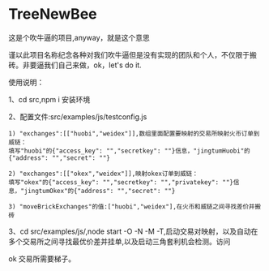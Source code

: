 # TreeNewBee

这是个吹牛逼的项目,anyway，就是这个意思

谨以此项目名称纪念各种对我们吹牛逼但是没有实现的团队和个人，不仅限于搬砖。非要逼我们自己来做，ok，let's do it.

使用说明：

1、cd src,npm i 安装环境

2、配置文件:src/examples/js/testconfig.js

    1) "exchanges":[["huobi","weidex"]],数组里面配置要映射的交易所映射火币订单到威链：
    填写"huobi"的{"access_key": "","secretkey": ""}信息，"jingtumHuobi"的{"address": "","secret": ""}

    2) "exchanges":[["okex","weidex"]],映射okex订单到威链：
    填写"okex"的{"access_key": "","secretkey": "","privatekey": ""}信息，"jingtumOkex"的{"address": "","secret": ""}

    3) "moveBrickExchanges"的值:["huobi","weidex"],在火币和威链之间寻找差价并搬砖

3、cd src/examples/js/,node start -O -N -M -T,启动交易对映射，以及自动在多个交易所之间寻找最优价差并挂单,以及启动三角套利机会检测。访问

ok 交易所需要梯子。
